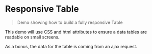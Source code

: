 # Responsive Table

> Demo showing how to build a fully responsive Table

This demo will use CSS and html attributes to ensure a data tables are readable
on small screens.

As a bonus, the data for the table is coming from an ajax request.